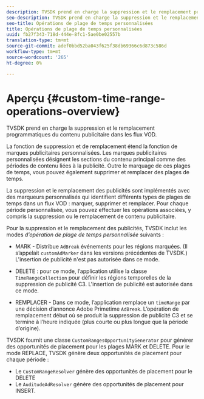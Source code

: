 ```yaml
---
description: TVSDK prend en charge la suppression et le remplacement programmatiques du contenu publicitaire dans les flux VOD.
seo-description: TVSDK prend en charge la suppression et le remplacement programmatiques du contenu publicitaire dans les flux VOD.
seo-title: Opérations de plage de temps personnalisées
title: Opérations de plage de temps personnalisées
uuid: fb27f343-718d-444e-8fc1-5ae0be02557b
translation-type: tm+mt
source-git-commit: adef0bbd52ba043f625f38db69366c6d873c586d
workflow-type: tm+mt
source-wordcount: '265'
ht-degree: 0%

---
```



# Aperçu {#custom-time-range-operations-overview}

TVSDK prend en charge la suppression et le remplacement programmatiques du contenu publicitaire dans les flux VOD.

La fonction de suppression et de remplacement étend la fonction de marques publicitaires personnalisées. Les marques publicitaires personnalisées désignent les sections du contenu principal comme des périodes de contenu liées à la publicité. Outre le marquage de ces plages de temps, vous pouvez également supprimer et remplacer des plages de temps.

<!--<a id="section_D3FE668CAF764DCC912373D5410C932C"></a>-->

La suppression et le remplacement des publicités sont implémentés avec des marqueurs personnalisés qui identifient différents types de plages de temps dans un flux VOD : marquer, supprimer et remplacer. Pour chaque période personnalisée, vous pouvez effectuer les opérations associées, y compris la suppression ou le remplacement de contenu publicitaire.

Pour la suppression et le remplacement des publicités, TVSDK inclut les modes *d’opération de plage de temps personnalisée* suivants :

* MARK - Distribue `AdBreak` événements pour les régions marquées. (Il s’appelait `customAdMarker` dans les versions précédentes de TVSDK.) L&#39;insertion de publicité n&#39;est pas autorisée dans ce mode.

* DELETE : pour ce mode, l’application utilise la classe `TimeRangeCollection` pour définir les régions temporelles de la suppression de publicité C3. L&#39;insertion de publicité est autorisée dans ce mode.
* REMPLACER - Dans ce mode, l’application remplace un `timeRange` par une décision d’annonce Adobe Primetime `AdBreak`. L’opération de remplacement début où se produit la suppression de publicité C3 et se termine à l’heure indiquée (plus courte ou plus longue que la période d’origine).

TVSDK fournit une classe `CustomRangesOpportunityGenerator` pour générer des opportunités de placement pour les plages MARK et DELETE. Pour le mode REPLACE, TVSDK génère deux opportunités de placement pour chaque période :

* Le `CustomRangeResolver` génère des opportunités de placement pour le DELETE
* Le `AuditudeAdResolver` génère des opportunités de placement pour INSERT.